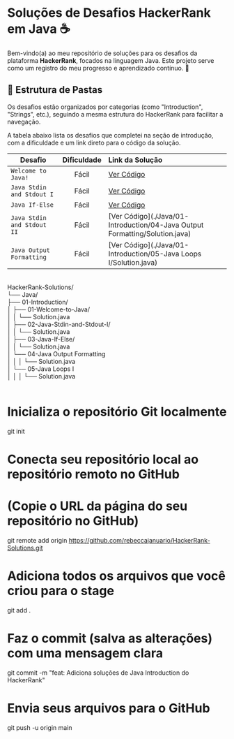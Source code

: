 # Soluções de Desafios HackerRank em Java ☕

Bem-vindo(a) ao meu repositório de soluções para os desafios da plataforma **HackerRank**, focados na linguagem Java. Este projeto serve como um registro do meu progresso e aprendizado contínuo. 🚀

## 📁 Estrutura de Pastas

Os desafios estão organizados por categorias (como "Introduction", "Strings", etc.), seguindo a mesma estrutura do HackerRank para facilitar a navegação.


A tabela abaixo lista os desafios que completei na seção de introdução, com a dificuldade e um link direto para o código da solução.

| Desafio                      | Dificuldade | Link da Solução                                                              |
| ---------------------------- | :---------: | :--------------------------------------------------------------------------- |
| `Welcome to Java!`           |    Fácil    | [Ver Código](./Java/01-Introduction/01-Welcome-to-Java/Solution.java)        |
| `Java Stdin and Stdout I`    |    Fácil    | [Ver Código](./Java/01-Introduction/02-Java-Stdin-and-Stdout-I/Solution.java) |
| `Java If-Else`               |    Fácil    | [Ver Código](./Java/01-Introduction/03-Java-If-Else/Solution.java)            |
| `Java Stdin and Stdout II`   |    Fácil    | [Ver Código](./Java/01-Introduction/04-Java Output Formatting/Solution.java)   |
| `Java Output Formatting`     |    Fácil    | [Ver Código](./Java/01-Introduction/05-Java Loops I/Solution.java) |

</br>
HackerRank-Solutions/</br>
└── Java/</br>
    ├── 01-Introduction/</br>
    │   ├── 01-Welcome-to-Java/</br>
    │   │   └── Solution.java</br>
    │   ├── 02-Java-Stdin-and-Stdout-I/</br>
    │   │   └── Solution.java</br>
    │   ├── 03-Java-If-Else/</br>
    │   │   └── Solution.java</br>
    │   └── 04-Java Output Formatting</br>
    │   │   │   └── Solution.java</br>
    │   └── 05-Java Loops I</br>
    │   │   │   └── Solution.java</br>
    </br>



# Inicializa o repositório Git localmente
git init

# Conecta seu repositório local ao repositório remoto no GitHub
# (Copie o URL da página do seu repositório no GitHub)
git remote add origin https://github.com/rebeccajanuario/HackerRank-Solutions.git

# Adiciona todos os arquivos que você criou para o stage
git add .

# Faz o commit (salva as alterações) com uma mensagem clara
git commit -m "feat: Adiciona soluções de Java Introduction do HackerRank"

# Envia seus arquivos para o GitHub
git push -u origin main
